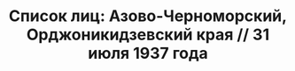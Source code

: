 ---
title: 'Список лиц: Азово-Черноморский, Орджоникидзевский края // 31 июля 1937 года'
description: РГАСПИ, ф.17, оп.171, дело 410, лист 133
images:
- /disk/pictures/v02/17-171-410-133.jpg
- /disk/pictures/v02/17-171-410-134.jpg
- /disk/pictures/v02/17-171-410-135.jpg
- /disk/pictures/v02/17-171-410-136.jpg
- /disk/pictures/v02/17-171-410-137.jpg
---